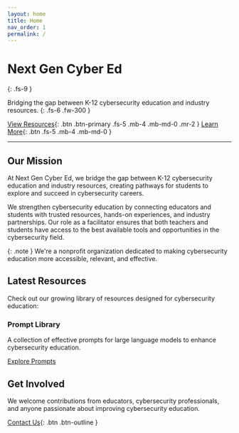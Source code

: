```yaml
---
layout: home
title: Home
nav_order: 1
permalink: /
---
```


# Next Gen Cyber Ed
{: .fs-9 }

Bridging the gap between K-12 cybersecurity education and industry resources.
{: .fs-6 .fw-300 }

[View Resources](/resources){: .btn .btn-primary .fs-5 .mb-4 .mb-md-0 .mr-2 }
[Learn More](/about){: .btn .fs-5 .mb-4 .mb-md-0 }

---

## Our Mission

At Next Gen Cyber Ed, we bridge the gap between K-12 cybersecurity education and industry resources, creating pathways for students to explore and succeed in cybersecurity careers.

We strengthen cybersecurity education by connecting educators and students with trusted resources, hands-on experiences, and industry partnerships. Our role as a facilitator ensures that both teachers and students have access to the best available tools and opportunities in the cybersecurity field.

{: .note }
We're a nonprofit organization dedicated to making cybersecurity education more accessible, relevant, and effective.

## Latest Resources

Check out our growing library of resources designed for cybersecurity education:

<div class="grid-container">
  <div class="grid-item">
    <h3>Prompt Library</h3>
    <p>A collection of effective prompts for large language models to enhance cybersecurity education.</p>
    <a href="/resources/prompt-library" class="btn btn-purple">Explore Prompts</a>
  </div>
</div>

## Get Involved

We welcome contributions from educators, cybersecurity professionals, and anyone passionate about improving cybersecurity education. 

[Contact Us](mailto:contact@nextgencybered.org){: .btn .btn-outline }